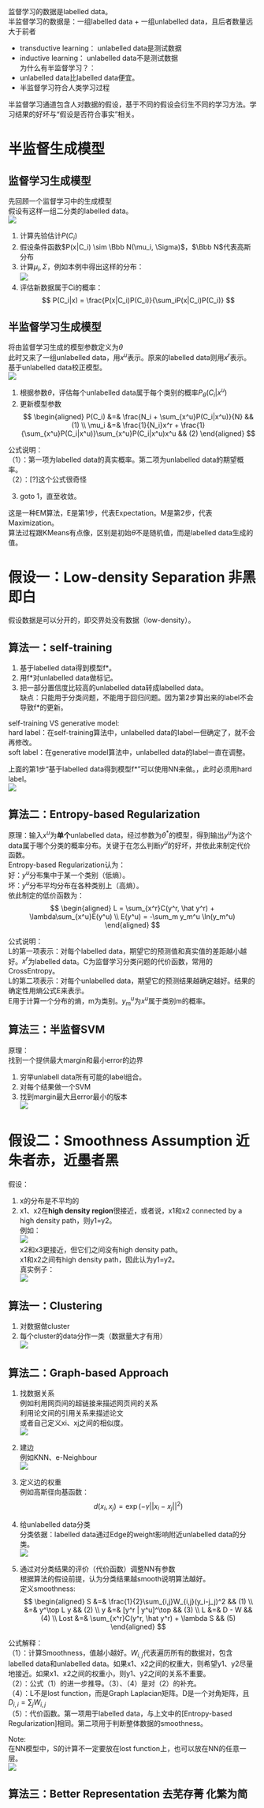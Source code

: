 监督学习的数据是labelled data。  
半监督学习的数据是：一组labelled data + 一组unlabelled data，且后者数量远大于前者  
- transductive learning： unlabelled data是测试数据  
- inductive learning： unlabelled data不是测试数据  
为什么有半监督学习？：  
- unlabelled data比labelled data便宜。  
- 半监督学习符合人类学习过程  

半监督学习通道包含人对数据的假设，基于不同的假设会衍生不同的学习方法。学习结果的好坏与“假设是否符合事实”相关。  

# 半监督生成模型

## 监督学习生成模型

先回顾一个监督学习中的生成模型  
假设有这样一组二分类的labelled data。  
![](/assets/Chapter13/1.png)  
1. 计算先验估计$P(C_i)$  
2. 假设条件函数$P(x|C_i) \sim \Bbb N(\mu_i, \Sigma)$，$\Bbb N$代表高斯分布  
3. 计算$\mu_i, \Sigma$，例如本例中得出这样的分布：  
![](/assets/Chapter13/2.png)  
4. 评估新数据属于Ci的概率：  
$$
P(C_i|x) = \frac{P(x|C_i)P(C_i)}{\sum_iP(x|C_i)P(C_i)}
$$

## 半监督学习生成模型

将由监督学习生成的模型参数定义为$\theta$  
此时又来了一组unlabelled data，用$x^u$表示。原来的labelled data则用$x^r$表示。  
基于unlabelled data校正模型。    
![](/assets/Chapter13/3.png)   
1. 根据参数$\theta$，评估每个unlabelled data属于每个类别的概率$P_\theta(C_i|x^u)$  
2. 更新模型参数  
$$
\begin{aligned}
P(C_i) &=& \frac{N_i + \sum_{x^u}P(C_i|x^u)}{N}  && (1)   \\
\mu_i &=& \frac{1}{N_i}x^r + \frac{1}{\sum_{x^u}P(C_i|x^u)}\sum_{x^u}P(C_i|x^u)x^u && (2)
\end{aligned}
$$

公式说明：  
（1）：第一项为labelled data的真实概率。第二项为unlabelled data的期望概率。  
（2）：[?]这个公式很奇怪

3. goto 1，直至收敛。  

这是一种EM算法，E是第1步，代表Expectation。M是第2步，代表Maximization。   
算法过程跟KMeans有点像，区别是初始$\theta$不是随机值，而是labelled data生成的值。  

# 假设一：Low-density Separation 非黑即白

假设数据是可以分开的，即交界处没有数据（low-density）。  

## 算法一：self-training

1. 基于labelled data得到模型f*。  
2. 用f*对unlabelled data做标记。  
3. 把一部分置信度比较高的unlabelled data转成labelled data。  
缺点：只能用于分类问题，不能用于回归问题。因为第2步算出来的label不会导致f*的更新。  

self-training VS generative model:   
hard label：在self-training算法中，unlabelled data的label一但确定了，就不会再修改。  
soft label：在generative model算法中，unlabelled data的label一直在调整。  

上面的第1步“基于labelled data得到模型f*”可以使用NN来做。，此时必须用hard label。  
![](/assets/Chapter13/4.png)   

## 算法二：Entropy-based Regularization

原理：输入$x^u$为**单个**unlabelled data，经过参数为$\theta^*$的模型，得到输出$y^u$为这个data属于哪个分类的概率分布。关键于在怎么判断$y^u$的好坏，并依此来制定代价函数。  
Entropy-based Regularization认为：  
好：$y^u$分布集中于某一个类别（低熵）。  
坏：$y^u$分布平均分布在各种类别上（高熵）。  
依此制定的低价函数为：  
$$
\begin{aligned}
L = \sum_{x^r}C(y^r, \hat y^r) + \lambda\sum_{x^u}E(y^u)  \\
E(y^u) = -\sum_m y_m^u \ln(y_m^u)
\end{aligned}
$$

公式说明：  
L的第一项表示：对每个labelled data，期望它的预测值和真实值的差距越小越好。$x^r$为labelled data。C为监督学习分类问题的代价函数，常用的CrossEntropy。  
L的第二项表示：对每个unlabelled data，期望它的预测结果越确定越好。结果的确定性用熵公式E来表示。  
E用于计算一个分布的熵，m为类别。$y_m^u$为$x^u$属于类别m的概率。  

## 算法三：半监督SVM

原理：  
找到一个提供最大margin和最小error的边界  

1. 穷举unlabell data所有可能的label组合。  
2. 对每个结果做一个SVM  
3. 找到margin最大且error最小的版本  
![](/assets/Chapter13/5.png)   

# 假设二：Smoothness Assumption 近朱者赤，近墨者黑  

假设：  
1. x的分布是不平均的  
2. x1、x2在**high density region**很接近，或者说，x1和x2 connected by a high density path，则y1=y2。   
例如：  
![](/assets/Chapter13/6.png)   
x2和x3更接近，但它们之间没有high density path。  
x1和x2之间有high density path，因此认为y1=y2。  
真实例子：  
![](/assets/Chapter13/7.png)   

## 算法一：Clustering  

1. 对数据做cluster  
2. 每个cluster的data分作一类（数据量大才有用）  
![](/assets/Chapter13/8.png)   

## 算法二：Graph-based Approach

1. 找数据关系  
例如利用网页间的超链接来描述网页间的关系  
利用论文间的引用关系来描述论文  
或者自己定义xi、xj之间的相似度。  
![](/assets/Chapter13/9.png)   
2. 建边  
例如KNN、e-Neighbour  
![](/assets/Chapter13/10.png)   
3. 定义边的权重  
例如高斯径向基函数：  
$$
d(x_i, x_j) = \exp(-\gamma||x_i-x_j||^2)
$$

4. 给unlabelled data分类  
分类依据：labelled data通过Edge的weight影响附近unlabelled data的分类。  
![](/assets/Chapter13/11.png)   
5. 通过对分类结果的评价（代价函数）调整NN有参数  
根据算法的假设前提，认为分类结果越smooth说明算法越好。  
定义smoothness:  
$$
\begin{aligned}
S &=& \frac{1}{2}\sum_{i,j}W_{i,j}(y_i-j_j)^2   && (1) \\
&=& y^\top L y && (2) \\
y &=& [y^r | y^u]^\top && (3) \\
L &=& D - W && (4)  \\
Lost &=& \sum_{x^r}C(y^r, \hat y^r) + \lambda S && (5)
\end{aligned}
$$

公式解释：  
（1）：计算Smoothness，值越小越好。$W_{i,j}$代表遍历所有的数据对，包含labelled data和unlabelled data。如果x1、x2之间的权重大，则希望y1、y2尽量地接近。如果x1、x2之间的权重小，则y1、y2之间的关系不重要。  
（2）：公式（1）的进一步推导。（3）、（4）是对（2）的补充。  
（4）：L不是lost function，而是Graph Laplacian矩阵。D是一个对角矩阵，且$D_{i,i} = \sum_j W_{i,j}$  
（5）：代价函数。第一项用于labelled data，与上文中的[Entropy-based Regularization]相同。第二项用于判断整体数据的smoothness。  

Note:  
在NN模型中，S的计算不一定要放在lost function上，也可以放在NN的任意一层。  
![](/assets/Chapter13/12.png)   

## 算法三：Better Representation 去芜存菁 化繁为简